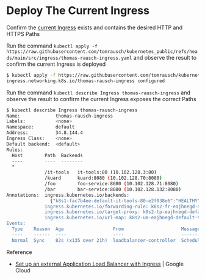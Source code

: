 # Deploy The Current Ingress

Confirm the [current Ingress](https://github.com/tomrausch/kubernetes_public/blob/main/src/ingress/thomas-rausch-ingress.yaml) exists and contains the desired HTTP and HTTPS Paths

Run the command ```kubectl apply -f https://raw.githubusercontent.com/tomrausch/kubernetes_public/refs/heads/main/src/ingress/thomas-rausch-ingress.yaml``` and observe the result to confirm the current Ingress is deployed
```bash
$ kubectl apply -f https://raw.githubusercontent.com/tomrausch/kubernetes_public/refs/heads/main/src/ingress/thomas-rausch-ingress.yaml
ingress.networking.k8s.io/thomas-rausch-ingress configured
```

Run the command ```kubectl describe Ingress thomas-rausch-ingress``` and observe the result to confirm the current Ingress exposes the correct Paths

```bash
$ kubectl describe Ingress thomas-rausch-ingress
Name:             thomas-rausch-ingress
Labels:           <none>
Namespace:        default
Address:          34.8.144.4
Ingress Class:    <none>
Default backend:  <default>
Rules:
  Host        Path  Backends
  ----        ----  --------
  *           
              /it-tools   it-tools:80 (10.102.128.3:80)
              /kuard      kuard:8080 (10.102.128.70:8080)
              /foo        foo-service:8080 (10.102.128.71:8080)
              /bar        bar-service:8080 (10.102.128.132:8080)
Annotations:  ingress.kubernetes.io/backends:
                {"k8s1-fac7b4ee-default-it-tools-80-e2f038e6":"HEALTHY","k8s1-fac7b4ee-default-kuard-8080-7abaa86d":"HEALTHY","k8s1-fac7b4ee-kube-system-d...
              ingress.kubernetes.io/forwarding-rule: k8s2-fr-eajhnegd-default-thomas-rausch-ingress-2cdhun87
              ingress.kubernetes.io/target-proxy: k8s2-tp-eajhnegd-default-thomas-rausch-ingress-2cdhun87
              ingress.kubernetes.io/url-map: k8s2-um-eajhnegd-default-thomas-rausch-ingress-2cdhun87
Events:
  Type    Reason  Age                  From                     Message
  ----    ------  ----                 ----                     -------
  Normal  Sync    82s (x135 over 21h)  loadbalancer-controller  Scheduled for sync
```

Reference
- [Set up an external Application Load Balancer with Ingress](https://cloud.google.com/kubernetes-engine/docs/tutorials/http-balancer) | Google Cloud
